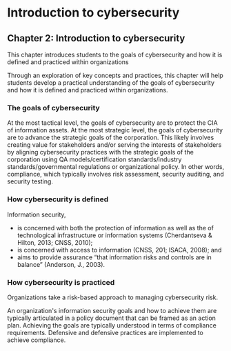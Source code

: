 # Introduction to cybersecurity

## Chapter 2: Introduction to cybersecurity

This chapter introduces students to the goals of cybersecurity and how it is defined and practiced within organizations

Through an exploration of key concepts and practices, this chapter will help students develop a practical understanding of the goals of cybersecurity and how it is defined and practiced within organizations.

### The goals of cybersecurity

At the most tactical level, the goals of cybersecurity are to protect the CIA of information assets. At the most strategic level, the goals of cybersecurity are to advance the strategic goals of the corporation. This likely involves creating value for stakeholders and/or serving the interests of stakeholders by aligning cybersecurity practices with the strategic goals of the corporation using QA models/certification standards/industry standards/governmental regulations or organizational policy. In other words, compliance, which typically involves risk assessment, security auditing, and security testing.&#x20;

### How cybersecurity is defined

Information security,

* is concerned with both the protection of information as well as the of technological infrastructure or information systems (Cherdantseva & Hilton, 2013; CNSS, 2010);
* is concerned with access to information (CNSS, 201; ISACA, 2008); and
* aims to provide assurance “that information risks and controls are in balance” (Anderson, J., 2003).

### How cybersecurity is practiced

Organizations take a risk-based approach to managing cybersecurity risk.&#x20;

An organization's information security goals and how to achieve them are typically articulated in a policy document that can be framed as an action plan. Achieving the goals are typically understood in terms of compliance requirements. Defensive and defensive practices are implemented to achieve compliance.
